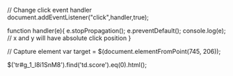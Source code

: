 

// Change click event handler
document.addEventListener("click",handler,true);

function handler(e){
    e.stopPropagation();
    e.preventDefault();
    console.log(e); // x and y will have absolute click position
}

// Capture element
var target = $(document.elementFromPoint(745, 206));


$('tr#g_1_l8i1SnM8').find('td.score').eq(0).html();
